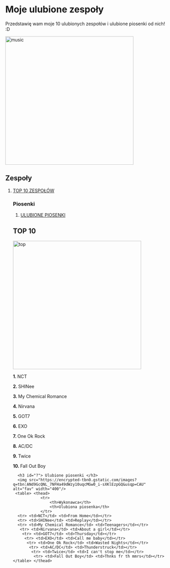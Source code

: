 <!DOCTYPE html>
<html> 
  <head>
    <meta charset="ut-8">
    <title> Project: Favourite bands </title>
  </head>
  <body>
    <h1> Moje ulubione zespoły </h1>
    <p> Przedstawię wam moje 10 ulubionych zespołów i ulubione piosenki od nich! :D </p>
  <img src="https://thegreatsouthernbrainfart.com/wp-content/uploads/music-2.jpg" alt="music" width="400"/>
    <h2> Zespoły </h2>
    <ol> 
      <li><a href="a"> TOP 10 ZESPOŁÓW </a> </li>
      <h3> Piosenki </h3>
        <ol>
            <li><a href="?"> ULUBIONE PIOSENKI </a></li>
        </ol> 
        <h2 id="a"> TOP 10 </h2>
      <img src= "https://fabrykagraczy.pl/uploads/images/blog/top10-1-xnb9cm-5ddeb92bdb423874762361.jpg" alt="top" width="400"/>
      <p> <strong> 1. </strong> NCT </p> 
      <p> <strong> 2. </strong> SHINee </p>
      <p> <strong> 3. </strong> My Chemical Romance </p>
      <p> <strong> 4. </strong> Nirvana </p>
      <p> <strong> 5. </strong> GOT7 </p>
      <p> <strong> 6. </strong> EXO </p>
      <p> <strong> 7. </strong> One Ok Rock </p>
      <p> <strong> 8. </strong> AC/DC </p>
      <p> <strong> 9. </strong> Twice </p>
      <p> <strong> 10. </strong> Fall Out Boy </p>
      
      <h3 id="?"> Ulubione piosenki </h3>
      <img src="https://encrypted-tbn0.gstatic.com/images?q=tbn:ANd9GcQNL_7NFHa49dWzy10uqcMGw0_i-sXKlEzpGQ&usqp=CAU" alt="fav" width="400"/>
     <table> <thead>
                <tr>
                    <th>Wykonawca</th>
                    <th>Ulubiona piosenka</th>
                </tr>
      <tr> <td>NCT</td> <td>From Home</td></tr>
      <tr> <td>SHINee</td> <td>Replay</td></tr>
      <tr> <td>My Chemical Romance</td> <td>Teenagers</td></tr>
       <tr> <td>Nirvana</td> <td>About a girl</td></tr>
        <tr> <td>GOT7</td> <td>Thursday</td></tr>
         <tr> <td>EXO</td> <td>Call me baby</td></tr>
          <tr> <td>One Ok Rock</td> <td>Wasted Nights</td></tr>
           <tr> <td>AC/DC</td> <td>Thunderstruck</td></tr>
            <tr> <td>Twice</td> <td>I can't stop me</td></tr>
             <tr> <td>Fall Out Boy</td> <td>Thnks fr th mmrs</td></tr> </table> </thead>
  </html>
  
